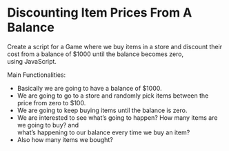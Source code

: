 # Discounting Item Prices From A Balance

Create a script for a Game where we buy items in a store and discount their cost from a balance of $1000 until the balance becomes zero,  
using JavaScript.

Main Functionalities:

- Basically we are going to have a balance of $1000.  
- We are going to go to a store and randomly pick items between the price from zero to $100.    
- We are going to keep buying items until the balance is zero.  
- We are interested to see what’s going to happen? How many items are we going to buy? and  
  what’s happening to our balance every time we buy an item?  
- Also how many items we bought? 
